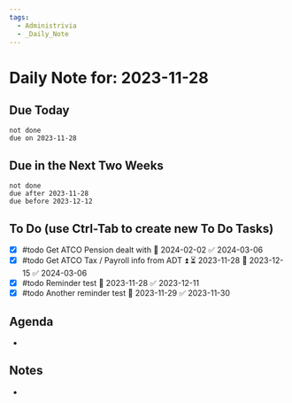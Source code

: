 ```yaml
---
tags:
  - Administrivia
  - _Daily_Note
---
```

# Daily Note for: 2023-11-28

## Due Today
```tasks  
not done  
due on 2023-11-28  
```
## Due in the Next Two Weeks
```tasks
not done
due after 2023-11-28
due before 2023-12-12
```
## To Do (use Ctrl-Tab to create new To Do Tasks)
- [x] #todo Get ATCO Pension dealt with 📅 2024-02-02 ✅ 2024-03-06
- [x] #todo Get ATCO Tax / Payroll info from ADT ⏫ ⏳ 2023-11-28 📅 2023-12-15 ✅ 2024-03-06
- [x] #todo Reminder test 📅 2023-11-28 ✅ 2023-12-11
- [x] #todo Another reminder test 📅 2023-11-29 ✅ 2023-11-30
## Agenda
- 
## Notes
- 